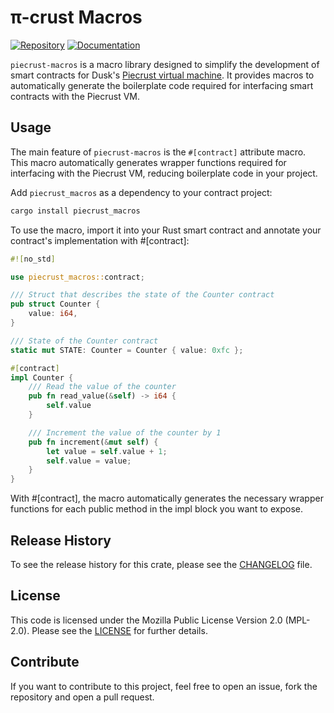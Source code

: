 # π-crust Macros

[![Repository](https://img.shields.io/badge/github-piecrust%20macros-blueviolet?logo=github)](https://github.com/HDauven/piecrust-macros)
[![Documentation](https://img.shields.io/badge/docs-piecrust%20macros-blue?logo=rust)](https://docs.rs/piecrust-macros/)

`piecrust-macros` is a macro library designed to simplify the development of smart contracts for Dusk's [Piecrust virtual machine](https://github.com/dusk-network/piecrust). It provides macros to automatically generate the boilerplate code required for interfacing smart contracts with the Piecrust VM.

## Usage

The main feature of `piecrust-macros` is the `#[contract]` attribute macro. This macro automatically generates wrapper functions required for interfacing with the Piecrust VM, reducing boilerplate code in your project.

Add `piecrust_macros` as a dependency to your contract project:
```sh
cargo install piecrust_macros
```

To use the macro, import it into your Rust smart contract and annotate your contract's implementation with #[contract]:

```rust
#![no_std]

use piecrust_macros::contract;

/// Struct that describes the state of the Counter contract
pub struct Counter {
    value: i64,
}

/// State of the Counter contract
static mut STATE: Counter = Counter { value: 0xfc };

#[contract]
impl Counter {
    /// Read the value of the counter
    pub fn read_value(&self) -> i64 {
        self.value
    }

    /// Increment the value of the counter by 1
    pub fn increment(&mut self) {
        let value = self.value + 1;
        self.value = value;
    }
}
```

With #[contract], the macro automatically generates the necessary wrapper functions for each public method in the impl block you want to expose.


## Release History

To see the release history for this crate, please see the [CHANGELOG](./CHANGELOG.md) file.

## License

This code is licensed under the Mozilla Public License Version 2.0 (MPL-2.0). Please see the [LICENSE](./LICENSE) for further details.

## Contribute

If you want to contribute to this project, feel free to open an issue, fork the repository and open a pull request.